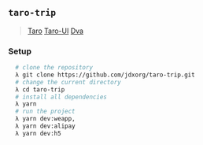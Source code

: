 ## `taro-trip`
> [Taro](http://taro-docs.jd.com/taro/docs/README.html)
> [Taro-UI](https://taro-ui.jd.com/#/docs/introduction)
> [Dva](https://dvajs.com/guide/)

### Setup
```bash
  # clone the repository
  λ git clone https://github.com/jdxorg/taro-trip.git
  # change the current directory
  λ cd taro-trip
  # install all dependencies
  λ yarn
  # run the project
  λ yarn dev:weapp, 
  λ yarn dev:alipay
  λ yarn dev:h5
```  